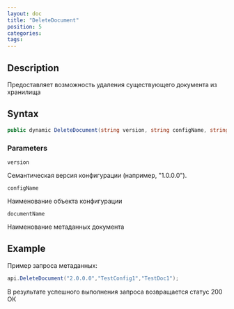 ```yaml
---
layout: doc
title: "DeleteDocument"
position: 5
categories: 
tags:
---
```


## Description
Предоставляет возможность удаления существующего документа из хранилища

## Syntax
```csharp
public dynamic DeleteDocument(string version, string configName, string documentName)
```

### Parameters

`version`

Семантическая версия конфигурации (например, "1.0.0.0").

`configName`

Наименование объекта конфигурации

`documentName`

Наименование метаданных документа

## Example


Пример запроса метаданных:

```csharp
api.DeleteDocument("2.0.0.0","TestConfig1","TestDoc1");
```

В результате успешного выполнения запроса возвращается статус 200 ОК
